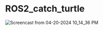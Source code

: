 # ROS2_catch_turtle
![Screencast from 04-20-2024 10_14_36 PM](https://github.com/okotak99/ROS2_catch_turtle/assets/157962186/76d7f6a8-d6b2-432a-8f22-5c105b9d1eaa)
